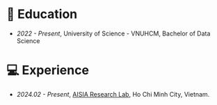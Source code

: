 # 📖 Education
- *2022 - Present*, University of Science - VNUHCM, Bachelor of Data Science


# 💻 Experience
- *2024.02 - Present*, [AISIA Research Lab](https://aisia.vn/), Ho Chi Minh City, Vietnam.


<div id="notice" style="display:none">
    <a href="https://clustrmaps.com/site/1c5h3"><img src="//clustrmaps.com/map_v2.js?d=yvAYQmPxjyKG0Lo3QjYozeBjWFSRgmytEmE0WfofeE4&cl=ffffff&w=a"/></a>
</div>